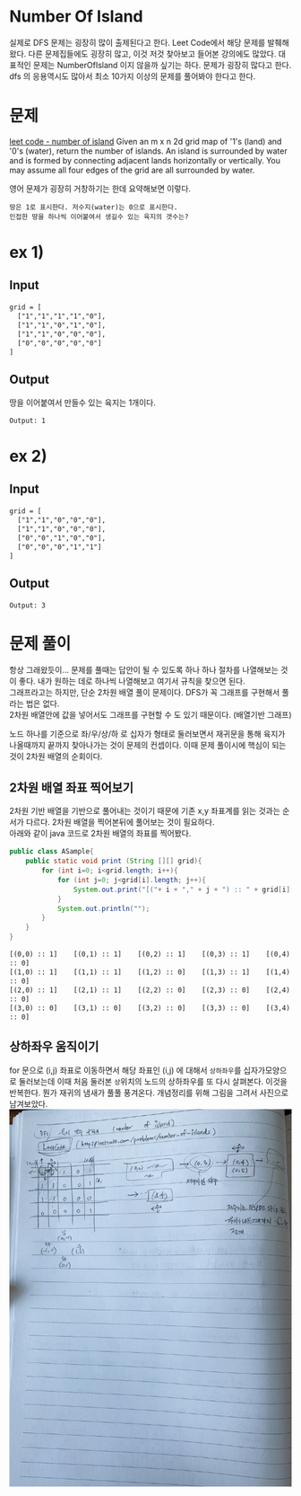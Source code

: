 # Number Of Island
실제로 DFS 문제는 굉장히 많이 출제된다고 한다. Leet Code에서 해당 문제를 발췌해왔다. 다른 문제집들에도 굉장히 많고, 이것 저것 찾아보고 들어본 강의에도 많았다.
대표적인 문제는 NumberOfIsland 이지 않을까 싶기는 하다. 문제가 굉장히 많다고 한다. dfs 의 응용역시도 많아서 최소 10가지 이상의 문제를 풀어봐야 한다고 한다.  
  
# 문제
[leet code - number of island](https://leetcode.com/problems/number-of-islands/)
Given an m x n 2d grid map of '1's (land) and '0's (water), return the number of islands.
An island is surrounded by water and is formed by connecting adjacent lands horizontally or vertically. You may assume all four edges of the grid are all surrounded by water.
  
영어 문제가 굉장히 거창하기는 한데 요약해보면 이렇다.  
```plain
땅은 1로 표시한다. 저수지(water)는 0으로 표시한다.
인접한 땅을 하나씩 이어붙여서 생길수 있는 육지의 갯수는? 
```

# ex 1)
## Input
```plain
grid = [
  ["1","1","1","1","0"],
  ["1","1","0","1","0"],
  ["1","1","0","0","0"],
  ["0","0","0","0","0"]
]
``` 
## Output
땅을 이어붙여서 만들수 있는 육지는 1개이다.
```plain
Output: 1
```

# ex 2)
## Input
```plain
grid = [
  ["1","1","0","0","0"],
  ["1","1","0","0","0"],
  ["0","0","1","0","0"],
  ["0","0","0","1","1"]
]
```
## Output
```plain
Output: 3
```

# 문제 풀이
항상 그래왔듯이... 문제를 풀때는 답안이 될 수 있도록 하나 하나 절차를 나열해보는 것이 좋다.
내가 원하는 데로 하나씩 나열해보고 여기서 규칙을 찾으면 된다.  
그래프라고는 하지만, 단순 2차원 배열 풀이 문제이다. DFS가 꼭 그래프를 구현해서 풀라는 법은 없다.  
2차원 배열안에 값을 넣어서도 그래프를 구현할 수 도 있기 때문이다. (배열기반 그래프)
  
노드 하나를 기준으로 좌/우/상/하 로 십자가 형태로 둘러보면서 재귀문을 통해 육지가 나올때까지 끝까지 찾아나가는 것이 문제의 컨셉이다.
이때 문제 풀이시에 핵심이 되는것이 2차원 배열의 순회이다.  
  
## 2차원 배열 좌표 찍어보기
2차원 기반 배열을 기반으로 풀어내는 것이기 때문에 기존 x,y 좌표계를 읽는 것과는 순서가 다르다. 2차원 배열을 찍어본뒤에 풀어보는 것이 필요하다.  
아래와 같이 java 코드로 2차원 배열의 좌표를 찍어봤다.  

```java
public class ASample{
	public static void print (String [][] grid){
		for (int i=0; i<grid.length; i++){
			for (int j=0; j<grid[i].length; j++){
				System.out.print("[("+ i + "," + j + ") :: " + grid[i][j] + "] \t");
			}
			System.out.println("");
		}
	}
}
```

```plain
[(0,0) :: 1] 	[(0,1) :: 1] 	[(0,2) :: 1] 	[(0,3) :: 1] 	[(0,4) :: 0] 	
[(1,0) :: 1] 	[(1,1) :: 1] 	[(1,2) :: 0] 	[(1,3) :: 1] 	[(1,4) :: 0] 	
[(2,0) :: 1] 	[(2,1) :: 1] 	[(2,2) :: 0] 	[(2,3) :: 0] 	[(2,4) :: 0] 	
[(3,0) :: 0] 	[(3,1) :: 0] 	[(3,2) :: 0] 	[(3,3) :: 0] 	[(3,4) :: 0] 	
``` 

## 상하좌우 움직이기
for 문으로 (i,j) 좌표로 이동하면서 해당 좌표인 (i,j) 에 대해서 `상하좌우`를 십자가모양으로 둘러보는데 이때 처음 둘러본 `상`위치의 노드의 상하좌우를 또 다시 살펴본다. 이것을 반복한다. 뭔가 재귀의 냄새가 풀풀 풍겨온다.
개념정리를 위해 그림을 그려서 사진으로 남겨보았다.
![이미지](./img/number_of_island_2021_02_03.png)
